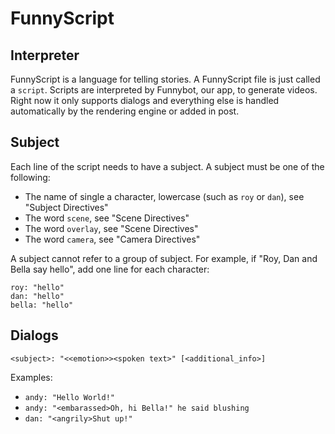 # FunnyScript

## Interpreter
FunnyScript is a language for telling stories.
A FunnyScript file is just called a `script`.
Scripts are interpreted by Funnybot, our app, to generate videos.
Right now it only supports dialogs and everything else is handled automatically by the rendering engine or added in post.

## Subject
Each line of the script needs to have a subject.
A subject must be one of the following:
- The name of single a character, lowercase (such as `roy` or `dan`), see "Subject Directives" 
- The word `scene`, see "Scene Directives"
- The word `overlay`, see "Scene Directives"
- The word `camera`, see "Camera Directives"

A subject cannot refer to a group of subject. For example, if "Roy, Dan and Bella say hello", add one line for each character:
```
roy: "hello"
dan: "hello"
bella: "hello"
```

## Dialogs
`<subject>: "<<emotion>><spoken text>" [<additional_info>]`

Examples:
* `andy: "Hello World!"`
* `andy: "<embarassed>Oh, hi Bella!" he said blushing`
* `dan: "<angrily>Shut up!"`
